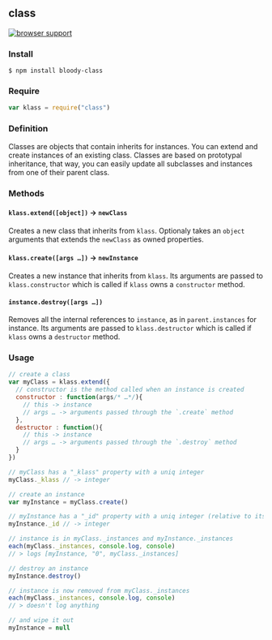 ## class

[![browser support](https://ci.testling.com/bloodyowl/class.png)](https://ci.testling.com/bloodyowl/class)

### Install 

```
$ npm install bloody-class
```

### Require

```javascript
var klass = require("class")
```

### Definition 

Classes are objects that contain inherits for instances. 
You can extend and create instances of an existing class. 
Classes are based on prototypal inheritance, that way, you can easily update all subclasses and instances from one of their parent class. 

### Methods

#### `klass.extend([object])` -> `newClass`

Creates a new class that inherits from `klass`. Optionaly takes an `object` arguments that extends the `newClass` as owned properties. 

#### `klass.create([args …])` -> `newInstance`

Creates a new instance that inherits from `klass`. Its arguments are passed to `klass.constructor` which is called if `klass` owns a `constructor` method. 

#### `instance.destroy([args …])` 

Removes all the internal references to `instance`, as in `parent.instances` for instance. Its arguments are passed to `klass.destructor` which is called if `klass` owns a `destructor` method. 

### Usage

```javascript
// create a class
var myClass = klass.extend({
  // constructor is the method called when an instance is created
  constructor : function(args/* …*/){ 
    // this -> instance
    // args … -> arguments passed through the `.create` method
  }, 
  destructor : function(){
    // this -> instance
    // args … -> arguments passed through the `.destroy` method
  }
})

// myClass has a "_klass" property with a uniq integer
myClass._klass // -> integer

// create an instance
var myInstance = myClass.create()

// myInstance has a "_id" property with a uniq integer (relative to its parent class)
myInstance._id // -> integer

// instance is in myClass._instances and myInstance._instances
each(myClass._instances, console.log, console)
// > logs [myInstance, "0", myClass._instances]

// destroy an instance
myInstance.destroy()

// instance is now removed from myClass._instances
each(myClass._instances, console.log, console)
// > doesn't log anything

// and wipe it out
myInstance = null
```
